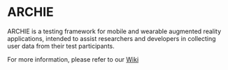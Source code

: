 # ARCHIE

ARCHIE is a testing framework for mobile and wearable augmented reality applications, intended to assist researchers and developers in collecting user data from their test participants.  



For more information, please refer to our [Wiki](https://github.com/lehmansarahm/ARCHIE/wiki)